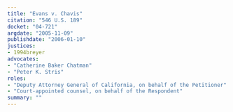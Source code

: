 ```yaml
---
title: "Evans v. Chavis"
citation: "546 U.S. 189"
docket: "04-721"
argdate: "2005-11-09"
publishdate: "2006-01-10"
justices:
- 1994breyer
advocates:
- "Catherine Baker Chatman"
- "Peter K. Stris"
roles:
- "Deputy Attorney General of California, on behalf of the Petitioner"
- "Court-appointed counsel, on behalf of the Respondent"
summary: ""
---
```


